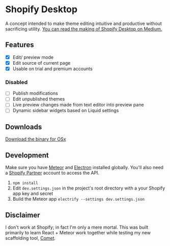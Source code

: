 # Shopify Desktop
A concept intended to make theme editing intuitive and productive without sacrificing utility. [You can read the making of Shopify Desktop on Medium.]()

## Features
- [x] Edit/ preview mode
- [x] Edit source of current page
- [x] Usable on trial and premium accounts
### Disabled
- [ ] Publish modifications
- [ ] Edit unpublished themes
- [ ] Live preview changes made from text editor into preview pane
- [ ] Dynamic sidebar widgets based on Liquid settings

## Downloads
[Download the binary for OSx]()

## Development
Make sure you have [Meteor](https://www.meteor.com/install) and [Electron](https://github.com/electron-userland/electron-prebuilt) installed globally. You'll also need a [Shopify Partner](https://www.shopify.ca/partners) account to access the API.

1. `npm install`
2. Edit `dev.settings.json` in the project's root directory with a your Shopify app key and secret
3. Build the Meteor app `electrify --settings dev.settings.json`

## Disclaimer
I don't work at Shopify; in fact I'm only a mere mortal. This was built primarily to learn React + Meteor work together while testing my new scaffolding tool, [Comet](https://github.com/afang/comet).
